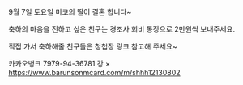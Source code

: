 9월 7일 토요일 
미코의 딸이 결혼 합니다~

축하의 마음을 전하고 싶은 친구는
경조사 회비 통장으로 
2만원씩 보내주세요. 

직접 가서 축하해줄 친구들은 
청첩장 링크 참고해 주세요~

카카오뱅크 7979-94-36781
강 × 
https://www.barunsonmcard.com/m/shhh12130802